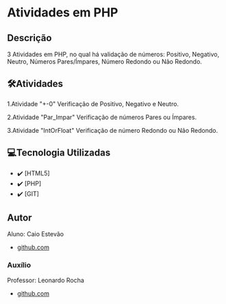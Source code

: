 # Atividades em PHP

## Descrição
 3 Atividades em PHP, no qual há validação de números: Positivo, Negativo, Neutro, Números Pares/Ímpares, Número Redondo ou Não Redondo.

## 🛠️Atividades

1.Atividade "+-0" Verificação de Positivo, Negativo e Neutro.

2.Atividade "Par_Impar" Verificação de números Pares ou Ímpares. 

3.Atividade "IntOrFloat" Verificação de número Redondo ou Não Redondo. 

## 💻Tecnologia Utilizadas
- :heavy_check_mark: [HTML5]
- :heavy_check_mark: [PHP]
- :heavy_check_mark: [GIT]


## Autor
Aluno: Caio Estevão
- [github.com](https://github.com/Caioestevao1000)

### Auxílio
Professor: Leonardo Rocha
- [github.com](https://github.com/LeonardoRochaMarista)

